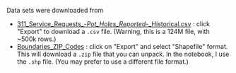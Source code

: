 Data sets were downloaded from
 - [311_Service_Requests_-_Pot_Holes_Reported_-_Historical.csv](https://data.cityofchicago.org/Service-Requests/311-Service-Requests-Pot-Holes-Reported-Historical/7as2-ds3y/data) : click "Export" to download a `.csv` file.  (Warning, this is a 124M file, with ~500k rows.)
 - [Boundaries_ZIP_Codes](https://data.cityofchicago.org/Facilities-Geographic-Boundaries/Boundaries-ZIP-Codes/unjd-c2ca/data_preview) : click on "Export" and select "Shapefile" format.  This will download a `.zip` file that you can unpack.  In the notebook, I use the `.shp` file.  (You may prefer to use a different file format.)
